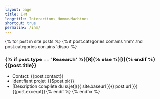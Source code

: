 ```yaml
---
layout: page
title: IHM
longtitle: Interactions Homme-Machines
shortcut: true
permalink: /ihm/
---
```


{% for post in site.posts %}
    {% if post.categories contains 'ihm' and post.categories contains 'dispo' %}
### {% if post.type == 'Research' %}[R]{% else %}[I]{% endif %} {{post.title}}    
  * Contact: {{post.contact}}
  * Identifiant projet: {{$post.pid}}
  * [Description complète du sujet]({{ site.baseurl }}{{ post.url }})
{{post.excerpt}}
    {% endif %}
{% endfor %}



